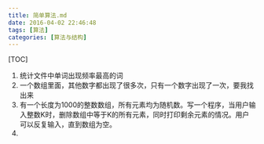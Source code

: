 ```yaml
---
title: 简单算法.md
date: 2016-04-02 22:46:48
tags: [算法]
categories: [算法与结构]
---
```


[TOC]

<!--more-->

1. 统计文件中单词出现频率最高的词
2. 一个数组里面，其他数字都出现了很多次，只有一个数字出现了一次，要我找出来
3. 有一个长度为1000的整数数组，所有元素均为随机数。写一个程序，当用户输入整数K时，删除数组中等于K的所有元素，同时打印剩余元素的情况。用户可以反复输入，直到数组为空。
4. 